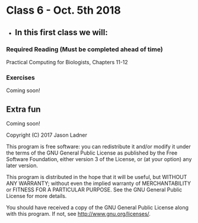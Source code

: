 # Class 6 - Oct. 5th 2018
- In this first class we will:
    - 

### Required Reading (**Must be completed ahead of time**)
Practical Computing for Biologists, Chapters 11-12


### Exercises

Coming soon!

## Extra fun

Coming soon!

Copyright (C) 2017  Jason Ladner

This program is free software: you can redistribute it and/or modify
it under the terms of the GNU General Public License as published by
the Free Software Foundation, either version 3 of the License, or
(at your option) any later version.

This program is distributed in the hope that it will be useful,
but WITHOUT ANY WARRANTY; without even the implied warranty of
MERCHANTABILITY or FITNESS FOR A PARTICULAR PURPOSE.  See the
GNU General Public License for more details.

You should have received a copy of the GNU General Public License
along with this program.  If not, see <http://www.gnu.org/licenses/>.



